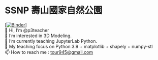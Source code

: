 # SSNP 壽山國家自然公園
[[![Binder](https://mybinder.org/badge_logo.svg)](https://mybinder.org/v2/gh/p3teacher/SSNP/main)]<br>
👋 Hi, I’m @p3teacher<br>
👀 I’m interested in 3D Modeling.<br>
🌱 I’m currently teaching JupyterLab Python.<br>
🌱 My teaching focus on Python 3.9 + matplotlib + shapely + numpy-stl<br>
📫 How to reach me : tour945@gmail.com

